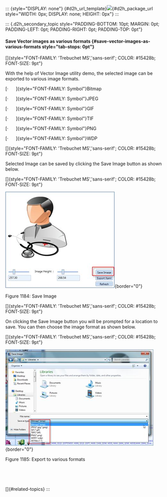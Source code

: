 ::: {style="DISPLAY: none"}
[](ms-xhelp:///?Id=d2h_url_template){#d2h_url_template}![](!package_url!){#d2h_package_url style="WIDTH: 0px; DISPLAY: none; HEIGHT: 0px"}
:::

::: {.d2h_secondary_topic style="PADDING-BOTTOM: 10pt; MARGIN: 0pt; PADDING-LEFT: 0pt; PADDING-RIGHT: 0pt; PADDING-TOP: 0pt"}
#### Save Vector images as various formats {#save-vector-images-as-various-formats style="tab-stops: 0pt"}

[]{style="FONT-FAMILY: 'Trebuchet MS','sans-serif'; COLOR: #15428b; FONT-SIZE: 9pt"} 

With the help of Vector Image utility demo, the selected image can be exported to various image formats.

[·      ]{style="FONT-FAMILY: Symbol"}Bitmap

[·      ]{style="FONT-FAMILY: Symbol"}JPEG

[·      ]{style="FONT-FAMILY: Symbol"}GIF

[·      ]{style="FONT-FAMILY: Symbol"}TIF

[·      ]{style="FONT-FAMILY: Symbol"}PNG

[·      ]{style="FONT-FAMILY: Symbol"}WDP

[]{style="FONT-FAMILY: 'Trebuchet MS','sans-serif'; COLOR: #15428b; FONT-SIZE: 9pt"} 

Selected Image can be saved by clicking the Save Image button as shown below.

[]{style="FONT-FAMILY: 'Trebuchet MS','sans-serif'; COLOR: #15428b; FONT-SIZE: 9pt"} 

![](ImagesExt/image30_1071.jpg){border="0"}

Figure 1184: Save Image

[]{style="FONT-FAMILY: 'Trebuchet MS','sans-serif'; COLOR: #15428b; FONT-SIZE: 9pt"} 

On clicking the Save Image button you will be prompted for a location to save. You can then choose the image format as shown below.

[]{style="FONT-FAMILY: 'Trebuchet MS','sans-serif'; COLOR: #15428b; FONT-SIZE: 9pt"} 

![](ImagesExt/image30_1072.jpg){border="0"}

Figure 1185: Export to various formats

 

 

[]{#related-topics}
:::

